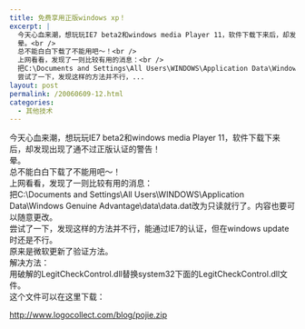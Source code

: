 ```yaml
---
title: 免费享用正版windows xp！
excerpt: |
  今天心血来潮，想玩玩IE7 beta2和windows media Player 11，软件下载下来后，却发现出现了通不过正版认证的警告！<br />
  晕。<br />
  总不能白白下载了不能用吧～！<br />
  上网看看，发现了一则比较有用的消息：<br />
  把C:\Documents and Settings\All Users\WINDOWS\Application Data\Windows Genuine Advantage\data\data.dat改为只读就行了。内容也要可以随意更改。<br />
  尝试了一下，发现这样的方法并不行，...
layout: post
permalink: /20060609-12.html
categories:
  - 其他技术
---
```

今天心血来潮，想玩玩IE7 beta2和windows media Player 11，软件下载下来后，却发现出现了通不过正版认证的警告！  
晕。  
总不能白白下载了不能用吧～！  
上网看看，发现了一则比较有用的消息：  
把C:\Documents and Settings\All Users\WINDOWS\Application Data\Windows Genuine Advantage\data\data.dat改为只读就行了。内容也要可以随意更改。  
尝试了一下，发现这样的方法并不行，能通过IE7的认证，但在windows update时还是不行。  
原来是微软更新了验证方法。  
解决方法：  
用破解的LegitCheckControl.dll替换system32下面的LegitCheckControl.dll文件。  
这个文件可以在这里下载：

http://www.logocollect.com/blog/pojie.zip